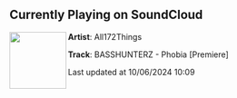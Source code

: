 ## Currently Playing on SoundCloud

[<img align="left" width="100" src="https://i1.sndcdn.com/artworks-LipnyK8cI0bj0yOC-pGcCpw-t500x500.jpg">](https://soundcloud.com/all172things/basshunterz-phobia-premiere)

**Artist**: All172Things 

**Track**: BASSHUNTERZ - Phobia [Premiere]

Last updated at 10/06/2024 10:09

